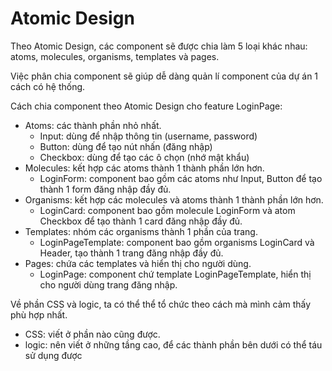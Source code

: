 # Atomic Design
Theo Atomic Design, các component sẽ được chia làm 5 loại khác nhau: atoms, molecules, organisms, templates và pages.

Việc phân chia component sẽ giúp dễ dàng quản lí component của dự án 1 cách có hệ thống.

Cách chia component theo Atomic Design cho feature LoginPage:
- Atoms: các thành phần nhỏ nhất.
  + Input: dùng để nhập thông tin (username, password)
  + Button: dùng để tạo nút nhấn (đăng nhập)
  + Checkbox: dùng để tạo các ô chọn (nhớ mật khẩu)
- Molecules: kết hợp các atoms thành 1 thành phần lớn hơn.
  + LoginForm: component bao gồm các atoms như Input, Button để tạo thành 1 form đăng nhập đầy đủ.
- Organisms: kết hợp các molecules và atoms thành 1 thành phần lớn hơn.
  + LoginCard: component bao gồm molecule LoginForm và atom Checkbox để tạo thành 1 card đăng nhập đầy đủ.
- Templates: nhóm các organisms thành 1 phần của trang.
  + LoginPageTemplate: component bao gồm organisms LoginCard và Header, tạo thành 1 trang đăng nhập đầy đủ.
- Pages: chứa các templates và hiển thị cho người dùng.
  + LoginPage: component chứ template LoginPageTemplate, hiển thị cho người dùng trang đăng nhập. 

Về phần CSS và logic, ta có thể thể tổ chức theo cách mà mình cảm thấy phù hợp nhất.
- CSS: viết ở phần nào cũng được.
- logic: nên viết ở những tầng cao, để các thành phần bên dưới có thể táu sử dụng được


